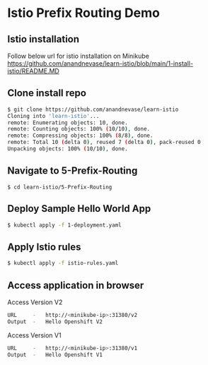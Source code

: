 # Istio Prefix Routing Demo

## Istio installation
Follow below url for istio installation on Minikube
https://github.com/anandnevase/learn-istio/blob/main/1-install-istio/README.MD 


## Clone install repo

```bash
$ git clone https://github.com/anandnevase/learn-istio
Cloning into 'learn-istio'...
remote: Enumerating objects: 10, done.
remote: Counting objects: 100% (10/10), done.
remote: Compressing objects: 100% (8/8), done.
remote: Total 10 (delta 0), reused 7 (delta 0), pack-reused 0
Unpacking objects: 100% (10/10), done.
```

## Navigate to 5-Prefix-Routing
```
$ cd learn-istio/5-Prefix-Routing
```

## Deploy Sample Hello World App
```bash
$ kubectl apply -f 1-deployment.yaml
```
## Apply Istio  rules 

```bash
$ kubectl apply -f istio-rules.yaml
```

## Access application in browser

Access Version V2
```bash
URL     -   http://<minikube-ip>:31380/v2
Output  -   Hello Openshift V2 
```

Access Version V1
```bash
URL     -   http://<minikube-ip>:31380/v1
Output  -   Hello Openshift V1
```
